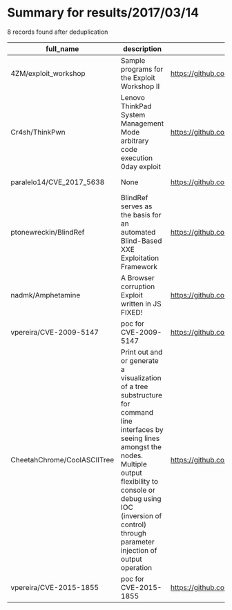 
# Summary for results/2017/03/14
    
8 records found after deduplication

| full_name | description | html_url | matched_list | matched_count | pushed_at | size | stargazers_count | language | forks_count |
|-----------------------------|------------------------------------------------------------------------------------------------------------------------------------------------------------------------------------------------------------------------------------------------------------------|------------------------------------------------|-----------------------|-----------------|---------------------------|--------|--------------------|------------|---------------|
| 4ZM/exploit_workshop | Sample programs for the Exploit Workshop II | https://github.com/4ZM/exploit_workshop | ['exploit'] | 1 | 2017-03-14 19:38:46+00:00 | 4 | 3 | C | 6 |
| Cr4sh/ThinkPwn | Lenovo ThinkPad System Management Mode arbitrary code execution 0day exploit | https://github.com/Cr4sh/ThinkPwn | ['0day', 'exploit'] | 2 | 2017-03-14 10:41:41+00:00 | 411 | 611 | C | 80 |
| paralelo14/CVE_2017_5638 | None | https://github.com/paralelo14/CVE_2017_5638 | ['cve-2'] | 1 | 2017-03-14 00:39:46+00:00 | 15 | 1 | Python | 5 |
| ptonewreckin/BlindRef | BlindRef serves as the basis for an automated Blind-Based XXE Exploitation Framework | https://github.com/ptonewreckin/BlindRef | ['exploit'] | 1 | 2017-03-14 05:39:56+00:00 | 8 | 26 | Python | 10 |
| nadmk/Amphetamine | A Browser corruption Exploit written in JS FIXED! | https://github.com/nadmk/Amphetamine | ['exploit'] | 1 | 2017-03-14 13:49:30+00:00 | 21 | 4 | HTML | 0 |
| vpereira/CVE-2009-5147 | poc for CVE-2009-5147 | https://github.com/vpereira/CVE-2009-5147 | ['cve poc', 'cve-2'] | 2 | 2017-03-14 09:16:48+00:00 | 2 | 0 | Ruby | 0 |
| CheetahChrome/CoolASCIITree | Print out and or generate a visualization of a tree substructure for command line interfaces by seeing lines amongst the nodes. Multiple output flexibility to console or debug using IOC (inversion of control) through parameter injection of output operation | https://github.com/CheetahChrome/CoolASCIITree | ['command injection'] | 1 | 2017-03-14 14:46:39+00:00 | 17 | 0 | nan | 0 |
| vpereira/CVE-2015-1855 | poc for CVE-2015-1855 | https://github.com/vpereira/CVE-2015-1855 | ['cve poc', 'cve-2'] | 2 | 2017-03-14 16:02:13+00:00 | 0 | 0 | Shell | 0 |
